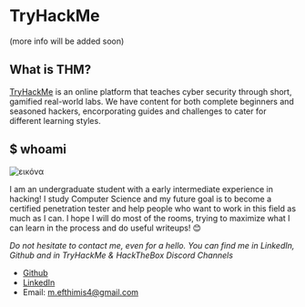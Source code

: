 # TryHackMe

(more info will be added soon)

## What is THM?

[TryHackMe](https://tryhackme.com/) is an online platform that teaches cyber security through short, gamified real-world labs. We have content for both complete beginners and seasoned hackers, encorporating guides and challenges to cater for different learning styles. 


## $ whoami

![εικόνα](https://user-images.githubusercontent.com/26509336/112055661-cea4e880-8b5f-11eb-84e3-308afa35c237.png)

I am an undergraduate student with a early intermediate experience in hacking! I study Computer Science  and my future goal is to become a certified penetration tester and help people who want to work in this field as much as I can.
I hope I will do most of the rooms, trying to maximize what I can learn in the process and do useful writeups! 😊 


*Do not hesitate to contact me, even for a hello. You can find me in LinkedIn, Github and in TryHackMe & HackTheBox Discord Channels*

- [Github](https://github.com/EfthimisKele)
- [LinkedIn](https://www.linkedin.com/in/efthymios-kelesmitos-33289b10a)
- Email: m.efthimis4@gmail.com
